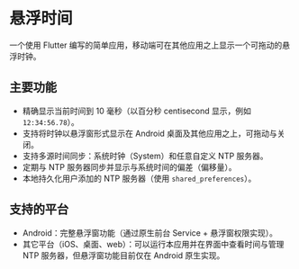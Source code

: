 # 悬浮时间

一个使用 Flutter 编写的简单应用，移动端可在其他应用之上显示一个可拖动的悬浮时钟。

## 主要功能

- 精确显示当前时间到 10 毫秒（以百分秒 centisecond 显示，例如 `12:34:56.78`）。
- 支持将时钟以悬浮窗形式显示在 Android 桌面及其他应用之上，可拖动与关闭。
- 支持多源时间同步：系统时钟（System）和任意自定义 NTP 服务器。
- 定期与 NTP 服务器同步并显示与系统时间的偏差（偏移量）。
- 本地持久化用户添加的 NTP 服务器（使用 `shared_preferences`）。

## 支持的平台

- Android：完整悬浮窗功能（通过原生前台 Service + 悬浮窗权限实现）。
- 其它平台（iOS、桌面、web）：可以运行本应用并在界面中查看时间与管理 NTP 服务器，但悬浮窗功能目前仅在 Android 原生实现。

